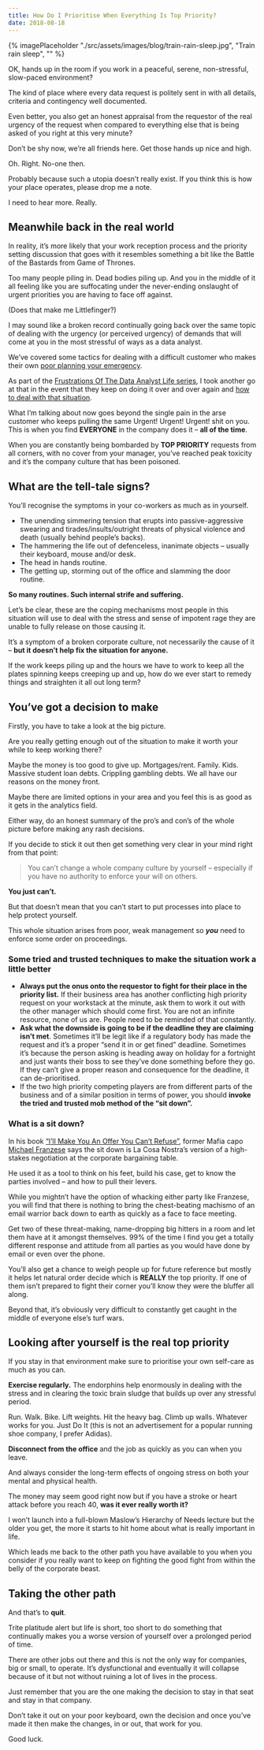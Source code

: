 ```yaml
---
title: How Do I Prioritise When Everything Is Top Priority?
date: 2018-08-18
---
```

{% imagePlaceholder "./src/assets/images/blog/train-rain-sleep.jpg", "Train rain sleep", "" %}

OK, hands up in the room if you work in a peaceful, serene, non-stressful, slow-paced environment?

The kind of place where every data request is politely sent in with all details, criteria and contingency well documented.

Even better, you also get an honest appraisal from the requestor of the real urgency of the request when compared to everything else that is being asked of you right at this very minute?

Don’t be shy now, we’re all friends here. Get those hands up nice and high.

Oh. Right. No-one then.

Probably because such a utopia doesn’t really exist. If you think this is how your place operates, please drop me a note.

I need to hear more. Really.

## Meanwhile back in the real world

In reality, it’s more likely that your work reception process and the priority setting discussion that goes with it resembles something a bit like the Battle of the Bastards from Game of Thrones.

Too many people piling in. Dead bodies piling up. And you in the middle of it all feeling like you are suffocating under the never-ending onslaught of urgent priorities you are having to face off against.

(Does that make me Littlefinger?)

I may sound like a broken record continually going back over the same topic of dealing with the urgency (or perceived urgency) of demands that will come at you in the most stressful of ways as a data analyst.

We’ve covered some tactics for dealing with a difficult customer who makes their own [poor planning your emergency](/articles/urgenturgenturgent-how-to-deal-when-someone-elses-poor-planning-becomes-your-emergency).

As part of the [Frustrations Of The Data Analyst Life series](/articles/frustrations-of-the-data-analyst-lifeand-how-to-fix-them), I took another go at that in the event that they keep on doing it over and over again and [how to deal with that situation](/articles/how-to-deal-with-the-urgent!-urgent!-urgent!-boy-who-cried-wolf).

What I’m talking about now goes beyond the single pain in the arse customer who keeps pulling the same Urgent! Urgent! Urgent! shit on you. This is when you find **EVERYONE** in the company does it – **all of the time**.

When you are constantly being bombarded by **TOP PRIORITY** requests from all corners, with no cover from your manager, you’ve reached peak toxicity and it’s the company culture that has been poisoned.

## What are the tell-tale signs?

You’ll recognise the symptoms in your co-workers as much as in yourself.

  * The unending simmering tension that erupts into passive-aggressive swearing and tirades/insults/outright threats of physical violence and death (usually behind people’s backs).
  * The hammering the life out of defenceless, inanimate objects – usually their keyboard, mouse and/or desk.
  * The head in hands routine.
  * The getting up, storming out of the office and slamming the door routine.

**So many routines. Such internal strife and suffering.**

Let’s be clear, these are the coping mechanisms most people in this situation will use to deal with the stress and sense of impotent rage they are unable to fully release on those causing it.

It’s a symptom of a broken corporate culture, not necessarily the cause of it – **but it doesn’t help fix the situation for anyone.**

If the work keeps piling up and the hours we have to work to keep all the plates spinning keeps creeping up and up, how do we ever start to remedy things and straighten it all out long term?

## You&#8217;ve got a decision to make

Firstly, you have to take a look at the big picture.

Are you really getting enough out of the situation to make it worth your while to keep working there?

Maybe the money is too good to give up. Mortgages/rent. Family. Kids. Massive student loan debts. Crippling gambling debts. We all have our reasons on the money front.

Maybe there are limited options in your area and you feel this is as good as it gets in the analytics field.

Either way, do an honest summary of the pro’s and con’s of the whole picture before making any rash decisions.

If you decide to stick it out then get something very clear in your mind right from that point:

> You can’t change a whole company culture by yourself – especially if you have no authority to enforce your will on others.

**You just can’t.**

But that doesn’t mean that you can’t start to put processes into place to help protect yourself.

This whole situation arises from poor, weak management so _**you**_ need to enforce some order on proceedings.

### Some tried and trusted techniques to make the situation work a little better

  * **Always put the onus onto the requestor to fight for their place in the priority list.** If their business area has another conflicting high priority request on your workstack at the minute, ask them to work it out with the other manager which should come first. You are not an infinite resource, none of us are. People need to be reminded of that constantly.
  * **Ask what the downside is going to be if the deadline they are claiming isn’t met**. Sometimes it’ll be legit like if a regulatory body has made the request and it’s a proper “send it in or get fined” deadline. Sometimes it’s because the person asking is heading away on holiday for a fortnight and just wants their boss to see they’ve done something before they go. If they can’t give a proper reason and consequence for the deadline, it can de-prioritised.
  * If the two high priority competing players are from different parts of the business and of a similar position in terms of power, you should **invoke the tried and trusted mob method of the “sit down”.**

### What is a sit down?

In his book [“I’ll Make You An Offer You Can’t Refuse”](https://www.amazon.co.uk/Ill-Make-Offer-Cant-Refuse/dp/1595554262), former Mafia capo [Michael Franzese](https://michaelfranzese.com/) says the sit down is La Cosa Nostra’s version of a high-stakes negotiation at the corporate bargaining table.

He used it as a tool to think on his feet, build his case, get to know the parties involved – and how to pull their levers.

While you mightn’t have the option of whacking either party like Franzese, you will find that there is nothing to bring the chest-beating machismo of an email warrior back down to earth as quickly as a face to face meeting.

Get two of these threat-making, name-dropping big hitters in a room and let them have at it amongst themselves. 99% of the time I find you get a totally different response and attitude from all parties as you would have done by email or even over the phone.

You’ll also get a chance to weigh people up for future reference but mostly it helps let natural order decide which is **REALLY** the top priority. If one of them isn’t prepared to fight their corner you’ll know they were the bluffer all along.

Beyond that, it’s obviously very difficult to constantly get caught in the middle of everyone else’s turf wars.

## Looking after yourself is the real top priority

If you stay in that environment make sure to prioritise your own self-care as much as you can.

**Exercise regularly.** The endorphins help enormously in dealing with the stress and in clearing the toxic brain sludge that builds up over any stressful period.

Run. Walk. Bike. Lift weights. Hit the heavy bag. Climb up walls. Whatever works for you. Just Do It (this is not an advertisement for a popular running shoe company, I prefer Adidas).

**Disconnect from the office** and the job as quickly as you can when you leave.

And always consider the long-term effects of ongoing stress on both your mental and physical health.

The money may seem good right now but if you have a stroke or heart attack before you reach 40, **was it ever really worth it?**

I won’t launch into a full-blown Maslow’s Hierarchy of Needs lecture but the older you get, the more it starts to hit home about what is really important in life.

Which leads me back to the other path you have available to you when you consider if you really want to keep on fighting the good fight from within the belly of the corporate beast.

## Taking the other path

And that’s to **quit**.

Trite platitude alert but life is short, too short to do something that continually makes you a worse version of yourself over a prolonged period of time.

There are other jobs out there and this is not the only way for companies, big or small, to operate. It’s dysfunctional and eventually it will collapse because of it but not without ruining a lot of lives in the process.

Just remember that you are the one making the decision to stay in that seat and stay in that company.

Don’t take it out on your poor keyboard, own the decision and once you’ve made it then make the changes, in or out, that work for you.

Good luck.